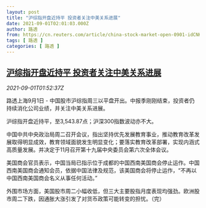 ```yaml
---
layout: post
title: "沪综指开盘近持平 投资者关注中美关系进展"
date: 2021-09-01T02:01:03.000Z
author: 路透
from: https://cn.reuters.com/article/china-stock-market-open-0901-idCNKBS2FX2DU
tags: [ 路透 ]
categories: [ 路透 ]
---
```

<!--1630461663000-->
[沪综指开盘近持平 投资者关注中美关系进展](https://cn.reuters.com/article/china-stock-market-open-0901-idCNKBS2FX2DU)
------

<div>
<div><i>2021-09-01T01:52:37Z</i></div><p>路透上海9月1日 - 中国股市沪综指周三以平盘开出。中报季刚刚结束，投资者仍持续消化公司业绩，并关注中美关系进展。</p><p>沪综指开盘近持平，至3,543.87点；沪深300指数波动亦不大。</p><p>中国中共中央政治局周二召开会议，指出坚持优先发展教育事业，推动教育改革发展取得明显成效，教育领域面貌发生明显变化；要落实教育改革部署，实现内涵式高质量发展。并决定于11月召开第十九届中央委员会第六次全体会议。</p><p>美国商会官员表示，中国当局已指示位于成都的中国西南美国商会停止运作。中国西南美国商会通知会员，依据中国法律及规范，该美国商会将停止运作，“不再以中国西南美国商会名义从事任何活动。”</p><p>外围市场方面，美国股市周二小幅收低，但三大主要股指月度表现均强劲。欧洲股市周二下跌，因通胀大涨引发了对货币政策可能转变的担忧。（完）</p>
</div>
